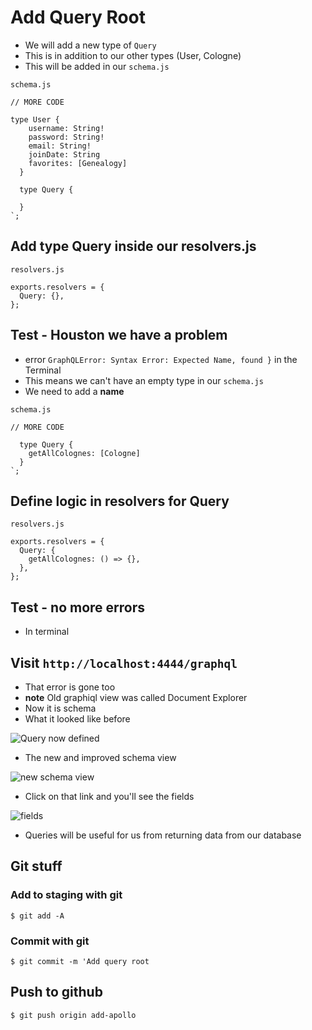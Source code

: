 # Add Query Root
* We will add a new type of `Query`
* This is in addition to our other types (User, Cologne)
* This will be added in our `schema.js`

`schema.js`

```
// MORE CODE

type User {
    username: String!
    password: String!
    email: String!
    joinDate: String
    favorites: [Genealogy]
  }

  type Query {
    
  }
`;
```

## Add type Query inside our resolvers.js
`resolvers.js`

```
exports.resolvers = {
  Query: {},
};
```

## Test - Houston we have a problem
* error `GraphQLError: Syntax Error: Expected Name, found }` in the Terminal
* This means we can't have an empty type in our `schema.js`
* We need to add a **name**

`schema.js`

```
// MORE CODE

  type Query {
    getAllColognes: [Cologne]
  }
`;
```

## Define logic in resolvers for Query
`resolvers.js`

```
exports.resolvers = {
  Query: {
    getAllColognes: () => {},
  },
};
```

## Test - no more errors
* In terminal

## Visit `http://localhost:4444/graphql`
* That error is gone too
* **note** Old graphiql view was called Document Explorer
* Now it is schema
* What it looked like before

![Query now defined](https://i.imgur.com/Kw1XQ0n.png)

* The new and improved schema view

![new schema view](https://i.imgur.com/UnMPBoo.png)

* Click on that link and you'll see the fields

![fields](https://i.imgur.com/6iEc9NR.png)

* Queries will be useful for us from returning data from our database

## Git stuff

### Add to staging with git
`$ git add -A`

### Commit with git
`$ git commit -m 'Add query root`

## Push to github
`$ git push origin add-apollo`
